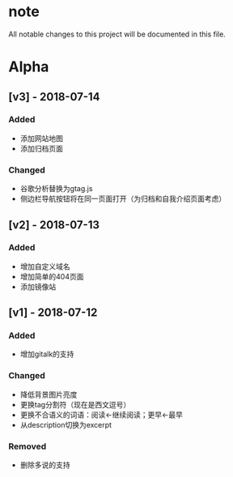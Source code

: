# note
All notable changes to this project will be documented in this file.

# Alpha

## [v3] - 2018-07-14

### Added
- 添加网站地图
- 添加归档页面

### Changed
- 谷歌分析替换为gtag.js
- 侧边栏导航按钮将在同一页面打开（为归档和自我介绍页面考虑）

## [v2] - 2018-07-13

### Added
- 增加自定义域名
- 增加简单的404页面
- 添加镜像站

## [v1] - 2018-07-12

### Added
- 增加gitalk的支持

### Changed
- 降低背景图片亮度
- 更换tag分割符（现在是西文逗号）
- 更换不合语义的词语：阅读<-继续阅读；更早<-最早
- 从description切换为excerpt

### Removed
- 删除多说的支持
